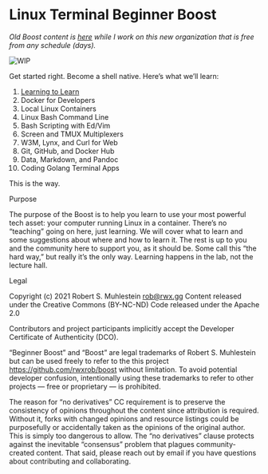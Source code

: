 # Linux Terminal Beginner Boost

*Old Boost content is
[here](https://github.com/rwxrob/boost/tree/old-20210722) while I work
on this new organization that is free from any schedule (days).*

![WIP](https://img.shields.io/badge/status-wip-red.svg)

Get started right. Become a shell native. Here’s what we’ll learn:

1.  [Learning to Learn](learning-to-learn)
2.  Docker for Developers
3.  Local Linux Containers
4.  Linux Bash Command Line
5.  Bash Scripting with Ed/Vim
6.  Screen and TMUX Multiplexers
7.  W3M, Lynx, and Curl for Web
8.  Git, GitHub, and Docker Hub
9.  Data, Markdown, and Pandoc
10. Coding Golang Terminal Apps

This is the way.

Purpose

The purpose of the Boost is to help you learn to use your most powerful tech asset: your computer running Linux in a container. There’s no “teaching” going on here, just learning. We will cover what to learn and some suggestions about where and how to learn it. The rest is up to you and the community here to support you, as it should be. Some call this “the hard way,” but really it’s the only way. Learning happens in the lab, not the lecture hall.

Legal

Copyright (c) 2021 Robert S. Muhlestein rob@rwx.gg
Content released under the Creative Commons (BY-NC-ND)
Code released under the Apache 2.0

Contributors and project participants implicitly accept the Developer Certificate of Authenticity (DCO).

“Beginner Boost” and “Boost” are legal trademarks of Robert S. Muhlestein but can be used freely to refer to the this project https://github.com/rwxrob/boost without limitation. To avoid potential developer confusion, intentionally using these trademarks to refer to other projects — free or proprietary — is prohibited.

The reason for “no derivatives” CC requirement is to preserve the consistency of opinions throughout the content since attribution is required. Without it, forks with changed opinions and resource listings could be purposefully or accidentally taken as the opinions of the original author. This is simply too dangerous to allow. The “no derivatives” clause protects against the inevitable “consensus” problem that plagues community-created content. That said, please reach out by email if you have questions about contributing and collaborating.
